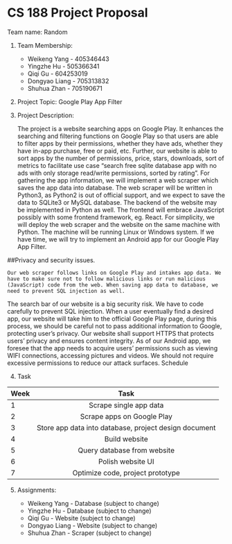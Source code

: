 # CS 188 Project Proposal

Team name: Random

1. Team Membership:
    - Weikeng Yang - 405346443
    - Yingzhe Hu - 505366341
    - Qiqi Gu - 604253019
    - Dongyao Liang - 705313832
    - Shuhua Zhan - 705190671

2. Project Topic: Google Play App Filter
3. Project Description:

    The project is a website searching apps on Google Play. It enhances the searching and filtering functions on Google Play so that users are able to filter apps by their permissions, whether they have ads, whether they have in-app purchase, free or paid, etc. Further, our website is able to sort apps by the number of permissions, price, stars, downloads, sort of metrics to facilitate use case “search free sqlite database app with no ads with only storage read/write permissions, sorted by rating”.
For gathering the app information, we will implement a web scraper which saves the app data into database. The web scraper will be written in Python3, as Python2 is out of official support, and we expect to save the data to SQLite3 or MySQL database. The backend of the website may be implemented in Python as well. The frontend will embrace JavaScript possibly with some frontend framework, eg. React. For simplicity, we will deploy the web scraper and the website on the same machine with Python. The machine will be running Linux or Windows system.
If we have time, we will try to implement an Android app for our Google Play App Filter. 

##Privacy and security issues.

    Our web scraper follows links on Google Play and intakes app data. We have to make sure not to follow malicious links or run malicious (JavaScript) code from the web. When saving app data to database, we need to prevent SQL injection as well.
The search bar of our website is a big security risk. We have to code carefully to prevent SQL injection. When a user eventually find a desired app, our website will take him to the official Google Play page, during this process, we should be careful not to pass additional information to Google, protecting user’s privacy. Our website shall support HTTPS that protects users’ privacy and ensures content integrity.
As of our Android app, we foresee that the app needs to acquire users’ permissions such as viewing WIFI connections, accessing pictures and videos. We should not require excessive permissions to reduce our attack surfaces. 
Schedule 

4. Task

| Week     | Task           | 
| -------|:----------------------------:| 
| 1     | Scrape single app data | 
| 2     |Scrape apps on Google Play  |  
| 3     | Store app data into database, project design document  |    
|4|Build website|
|5|Query database from website|
|6|Polish website UI|
|7|Optimize code, project prototype|
5. Assignments:

    - Weikeng Yang -
Database (subject to change)
    - Yingzhe Hu - 
Database (subject to change)
    - Qiqi Gu - 
Website (subject to change)
    - Dongyao Liang - 
Website (subject to change)
    - Shuhua Zhan -
Scraper (subject to change)

